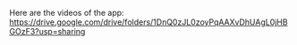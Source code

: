 Here are the videos of the app: https://drive.google.com/drive/folders/1DnQ0zJL0zoyPqAAXvDhUAgL0jHBGOzF3?usp=sharing 
